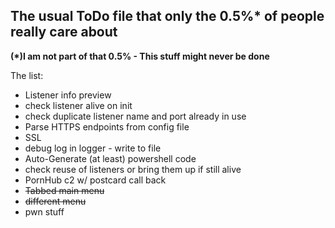 ## The usual ToDo file that only the 0.5%* of people really care about
__(*)I am not part of that 0.5% - This stuff might never be done__

The list:
- Listener info preview
- check listener alive on init
- check duplicate listener name and port already in use
- Parse HTTPS endpoints from config file
- SSL
- debug log in logger - write to file
- Auto-Generate (at least) powershell code
- check reuse of listeners or bring them up if still alive
- PornHub c2 w/ postcard call back
- <del>Tabbed main menu</del>
- <del>different menu</del>
- pwn stuff